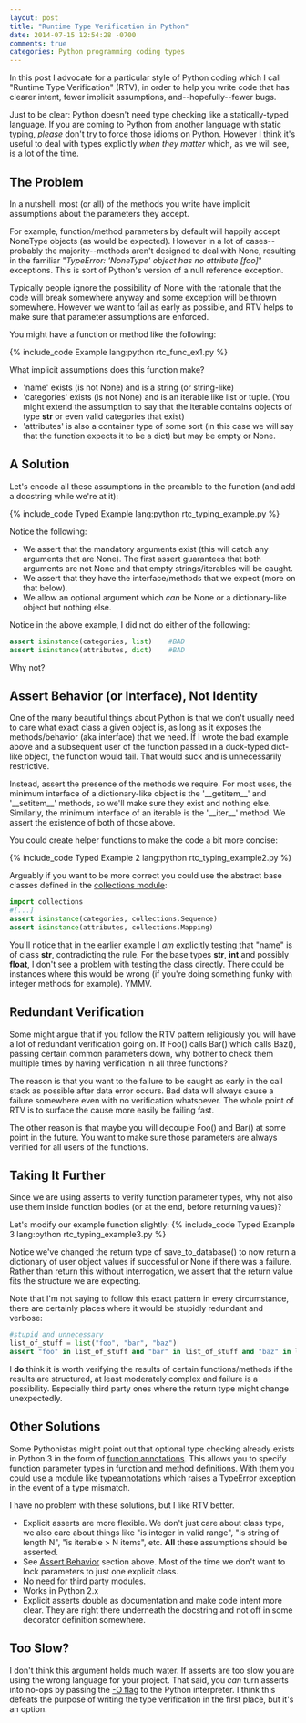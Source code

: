 ```yaml
---
layout: post
title: "Runtime Type Verification in Python"
date: 2014-07-15 12:54:28 -0700
comments: true
categories: Python programming coding types
---
```


In this post I advocate for a particular style of Python coding which I call "Runtime Type Verification" (RTV), in order to
help you write code that has clearer intent, fewer implicit assumptions, and--hopefully--fewer bugs.

Just to be clear: Python doesn't need type checking like a statically-typed language. If you are coming to Python from
another language with static typing, _please_ don't try to force those idioms on Python. However I think it's useful to 
deal with types explicitly *when they matter* which, as we will see, is a lot of the time.

## The Problem

In a nutshell: most (or all) of the methods you write have implicit assumptions about the parameters they accept.

For example, function/method parameters by default will happily accept NoneType objects (as would be expected). However 
in a lot of cases--probably the majority--methods aren't designed to deal with None, resulting in the familiar 
"*TypeError: 'NoneType' object has no attribute [foo]*" exceptions. This is sort of Python's version of a null reference
exception.

Typically people ignore the possibility of None with the rationale that the code will break somewhere anyway
and some exception will be thrown somewhere. However we want to fail as early as possible, and RTV helps
to make sure that parameter assumptions are enforced.

You might have a function or method like the following:

{% include_code Example lang:python rtc_func_ex1.py %}

What implicit assumptions does this function make?

* 'name' exists (is not None) and is a string (or string-like)
* 'categories' exists (is not None) and is an iterable like list or tuple. (You might extend the assumption to say
that the iterable contains objects of type __str__ or even valid categories that exist)
* 'attributes' is also a container type of some sort (in this case we will say that the function expects it to be a 
dict) but may be empty or None.

## A Solution

Let's encode all these assumptions in the preamble to the function (and add a docstring while we're at it):

{% include_code Typed Example lang:python rtc_typing_example.py %}

Notice the following:

* We assert that the mandatory arguments exist (this will catch any arguments that are None). The first assert
guarantees that both arguments are not None and that empty strings/iterables will be caught.
* We assert that they have the interface/methods that we expect (more on that below).
* We allow an optional argument which *can* be None or a dictionary-like object but nothing else.

Notice in the above example, I did not do either of the following:

``` python
assert isinstance(categories, list)    #BAD
assert isinstance(attributes, dict)    #BAD
```

Why not?

## <a name="assert_behavior"></a> Assert Behavior (or Interface), Not Identity

One of the many beautiful things about Python is that we don't usually need to care what exact class a given object is,
as long as it exposes the methods/behavior (aka interface) that we need. If I wrote the bad example above and a subsequent user of the 
function passed in a duck-typed dict-like object, the function would fail. That would suck and is unnecessarily restrictive.
 
Instead, assert the presence of the methods we require. For most uses, the minimum interface of a dictionary-like object
is the '\_\_getitem\__' and '\_\_setitem\_\_' methods, so we'll make sure they exist and nothing else. Similarly, the minimum interface
of an iterable is the '\_\_iter\_\_' method. We assert the existence of both of those above.

You could create helper functions to make the code a bit more concise:

{% include_code Typed Example 2 lang:python rtc_typing_example2.py %}

Arguably if you want to be more correct you could use the abstract base classes defined in the 
[collections module](https://docs.python.org/2/library/collections.html):
 
``` python
import collections
#[...]
assert isinstance(categories, collections.Sequence)
assert isinstance(attributes, collections.Mapping)
```

You'll notice that in the earlier example I *am* explicitly testing that "name" is of class __str__, contradicting the rule. For the
base types __str__, __int__ and possibly __float__, I don't see a problem with testing the class directly. There
could be instances where this would be wrong (if you're doing something funky with integer methods for example). YMMV.

## Redundant Verification

Some might argue that if you follow the RTV pattern religiously you will have a lot of redundant verification going on.
If Foo() calls Bar() which calls Baz(), passing certain common parameters down, why bother to check them multiple
times by having verification in all three functions?

The reason is that you want to the failure to be caught as early in the call stack as possible after data error occurs. Bad
data will always cause a failure somewhere even with no verification whatsoever. The whole point of RTV is to surface the cause
more easily be failing fast.

The other reason is that maybe you will decouple Foo() and Bar() at some point in the future. You want to make sure those
parameters are always verified for all users of the functions.

## Taking It Further

Since we are using asserts to verify function parameter types, why not also use them inside function bodies (or at the end,
before returning values)?

Let's modify our example function slightly:
{% include_code Typed Example 3 lang:python rtc_typing_example3.py %}

Notice we've changed the return type of save_to_database() to now return a dictionary of user object values if successful
or None if there was a failure. Rather than return this without interrogation, we assert that the return value fits the
structure we are expecting.

Note that I'm not saying to follow this exact pattern in every circumstance, there are certainly places where it would
be stupidly redundant and verbose:

``` python
#stupid and unnecessary
list_of_stuff = list("foo", "bar", "baz")
assert "foo" in list_of_stuff and "bar" in list_of_stuff and "baz" in list_of_stuff
```

I __do__ think it is worth verifying the results of certain functions/methods if the results are structured,
at least moderately complex and failure is a possibility. Especially third party ones where the return type might change
unexpectedly.

## Other Solutions
 
Some Pythonistas might point out that optional type checking already exists in Python 3 in the form of [function 
annotations](http://legacy.python.org/dev/peps/pep-3107/). This allows you to specify function parameter types
in function and method definitions. With them you could use a module like [typeannotations](https://github.com/ceronman/typeannotations)
which raises a TypeError exception in the event of a type mismatch.

I have no problem with these solutions, but I like RTV better.

* Explicit asserts are more flexible. We don't just care about class type, we also care about things like "is integer in
valid range", "is string of length N", "is iterable > N items", etc. __All__ these assumptions should be asserted.
* See [Assert Behavior](#assert_behavior) section above. Most of the time we don't want to lock parameters to just one explicit class.
* No need for third party modules.
* Works in Python 2.x
* Explicit asserts double as documentation and make code intent more clear. They are right there underneath the docstring 
and not off in some decorator definition somewhere.

## Too Slow?

I don't think this argument holds much water. If asserts are too slow you are using the wrong language for your
project. That said, you *can* turn asserts into no-ops by passing the [-O flag](http://stackoverflow.com/questions/2830358/what-are-the-implications-of-running-python-with-the-optimize-flag)
to the Python interpreter. I think this defeats the purpose of writing the type verification in the first place, but it's an option.

